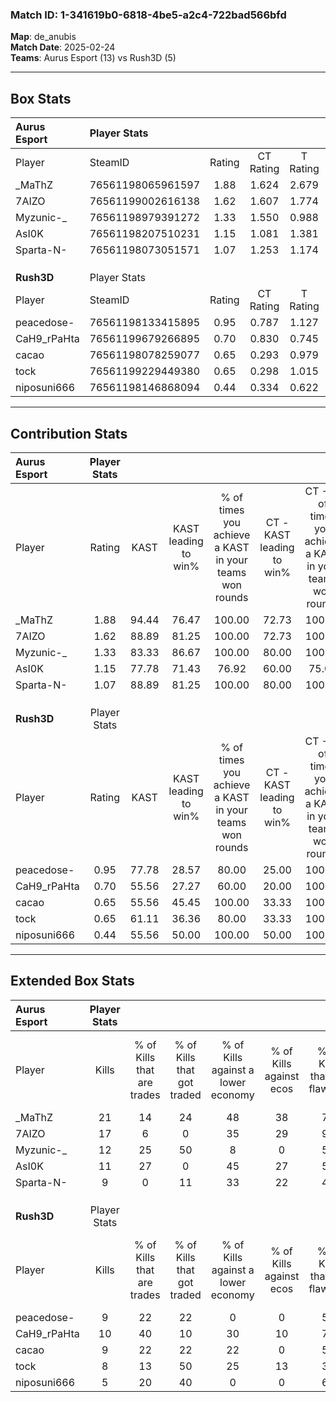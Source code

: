 ### Match ID: 1-341619b0-6818-4be5-a2c4-722bad566bfd  
**Map**: de_anubis  
**Match Date**: 2025-02-24  
**Teams**: Aurus Esport (13) vs Rush3D (5)  

---  

## Box Stats  

| **Aurus Esport** | Player Stats      |        |           |          |       |       |       |         |        |      |     |
| :- | :- | :-: | :-: | :-: | :-: | :-: | :-: | :-: | :-: | :-: | :-: |
| Player           | SteamID           | Rating | CT Rating | T Rating | KAST  |  ADR  | Kills | Assists | Deaths | K/D  | HS% |
| _MaThZ           | 76561198065961597 |  1.88  |   1.624   |  2.679   | 94.44 | 105.2 |  21   |    4    |   8    | 2.63 | 52  |
| 7AIZO            | 76561199002616138 |  1.62  |   1.607   |  1.774   | 88.89 | 88.8  |  17   |    3    |   7    | 2.43 | 47  |
| Myzunic-_        | 76561198979391272 |  1.33  |   1.550   |  0.988   | 83.33 | 85.1  |  12   |    9    |   8    | 1.50 | 33  |
| AsI0K            | 76561198207510231 |  1.15  |   1.081   |  1.381   | 77.78 | 65.5  |  11   |    3    |   8    | 1.38 | 63  |
| Sparta-N-        | 76561198073051571 |  1.07  |   1.253   |  1.174   | 88.89 | 57.8  |   9   |    7    |   10   | 0.90 | 33  |
|                  |                   |        |           |          |       |       |       |         |        |      |     |
|                  |                   |        |           |          |       |       |       |         |        |      |     |
|                  |                   |        |           |          |       |       |       |         |        |      |     |
| **Rush3D**       | Player Stats      |        |           |          |       |       |       |         |        |      |     |
| Player           | SteamID           | Rating | CT Rating | T Rating | KAST  |  ADR  | Kills | Assists | Deaths | K/D  | HS% |
| peacedose-       | 76561198133415895 |  0.95  |   0.787   |  1.127   | 77.78 | 72.1  |   9   |    3    |   12   | 0.75 | 77  |
| CaH9_rPaHta      | 76561199679266895 |  0.70  |   0.830   |  0.745   | 55.56 | 42.7  |  10   |    5    |   14   | 0.71 | 10  |
| cacao            | 76561198078259077 |  0.65  |   0.293   |  0.979   | 55.56 | 48.9  |   9   |    1    |   14   | 0.64 | 44  |
| tock             | 76561199229449380 |  0.65  |   0.298   |  1.015   | 61.11 | 67.0  |   8   |    4    |   16   | 0.50 | 37  |
| niposuni666      | 76561198146868094 |  0.44  |   0.334   |  0.622   | 55.56 | 37.7  |   5   |    4    |   14   | 0.36 | 80  |
---  

## Contribution Stats  

| **Aurus Esport** | Player Stats |       |                      |                                                        |                           |                                                             |                          |                                                            |
| :- | :-: | :-: | :-: | :-: | :-: | :-: | :-: | :-: |
| Player           |    Rating    | KAST  | KAST leading to win% | % of times you achieve a KAST in your teams won rounds | CT - KAST leading to win% | CT - % of times you achieve a KAST in your teams won rounds | T - KAST leading to win% | T - % of times you achieve a KAST in your teams won rounds |
| _MaThZ           |     1.88     | 94.44 |        76.47         |                         100.00                         |           72.73           |                           100.00                            |          83.33           |                           100.00                           |
| 7AIZO            |     1.62     | 88.89 |        81.25         |                         100.00                         |           72.73           |                           100.00                            |          100.00          |                           100.00                           |
| Myzunic-_        |     1.33     | 83.33 |        86.67         |                         100.00                         |           80.00           |                           100.00                            |          100.00          |                           100.00                           |
| AsI0K            |     1.15     | 77.78 |        71.43         |                         76.92                          |           60.00           |                            75.00                            |          100.00          |                           80.00                            |
| Sparta-N-        |     1.07     | 88.89 |        81.25         |                         100.00                         |           80.00           |                           100.00                            |          83.33           |                           100.00                           |
|                  |              |       |                      |                                                        |                           |                                                             |                          |                                                            |
|                  |              |       |                      |                                                        |                           |                                                             |                          |                                                            |
|                  |              |       |                      |                                                        |                           |                                                             |                          |                                                            |
| **Rush3D**       | Player Stats |       |                      |                                                        |                           |                                                             |                          |                                                            |
| Player           |    Rating    | KAST  | KAST leading to win% | % of times you achieve a KAST in your teams won rounds | CT - KAST leading to win% | CT - % of times you achieve a KAST in your teams won rounds | T - KAST leading to win% | T - % of times you achieve a KAST in your teams won rounds |
| peacedose-       |     0.95     | 77.78 |        28.57         |                         80.00                          |           25.00           |                           100.00                            |          30.00           |                           75.00                            |
| CaH9_rPaHta      |     0.70     | 55.56 |        27.27         |                         60.00                          |           20.00           |                           100.00                            |          33.33           |                           50.00                            |
| cacao            |     0.65     | 55.56 |        45.45         |                         100.00                         |           33.33           |                           100.00                            |          50.00           |                           100.00                           |
| tock             |     0.65     | 61.11 |        36.36         |                         80.00                          |           33.33           |                           100.00                            |          37.50           |                           75.00                            |
| niposuni666      |     0.44     | 55.56 |        50.00         |                         100.00                         |           50.00           |                           100.00                            |          50.00           |                           100.00                           |
---  

## Extended Box Stats  

| **Aurus Esport** | Player Stats |                            |                            |                                    |                         |                              |                                 |        |                             |                                     |                          |                               |                            |
| :- | :-: | :-: | :-: | :-: | :-: | :-: | :-: | :-: | :-: | :-: | :-: | :-: | :-: |
| Player           |    Kills     | % of Kills that are trades | % of Kills that got traded | % of Kills against a lower economy | % of Kills against ecos | % of Kills that are flawless | % of Kills that are close duels | Deaths | % of Deaths that get traded | % of Deaths against a lower economy | % of Deaths against ecos | % of Deaths that are flawless | % of Deaths that are close |
| _MaThZ           |      21      |             14             |             24             |                 48                 |           38            |              71              |                5                |   8    |             38              |                 13                  |            13            |              50               |             0              |
| 7AIZO            |      17      |             6              |             0              |                 35                 |           29            |              94              |                0                |   7    |             14              |                 29                  |            14            |              71               |             0              |
| Myzunic-_        |      12      |             25             |             50             |                 8                  |            0            |              58              |                0                |   8    |             13              |                 25                  |            0             |              75               |             13             |
| AsI0K            |      11      |             27             |             0              |                 45                 |           27            |              55              |                0                |   8    |             13              |                 25                  |            13            |              38               |             0              |
| Sparta-N-        |      9       |             0              |             11             |                 33                 |           22            |              44              |                0                |   10   |             50              |                 10                  |            10            |              50               |             30             |
|                  |              |                            |                            |                                    |                         |                              |                                 |        |                             |                                     |                          |                               |                            |
|                  |              |                            |                            |                                    |                         |                              |                                 |        |                             |                                     |                          |                               |                            |
|                  |              |                            |                            |                                    |                         |                              |                                 |        |                             |                                     |                          |                               |                            |
| **Rush3D**       | Player Stats |                            |                            |                                    |                         |                              |                                 |        |                             |                                     |                          |                               |                            |
| Player           |    Kills     | % of Kills that are trades | % of Kills that got traded | % of Kills against a lower economy | % of Kills against ecos | % of Kills that are flawless | % of Kills that are close duels | Deaths | % of Deaths that get traded | % of Deaths against a lower economy | % of Deaths against ecos | % of Deaths that are flawless | % of Deaths that are close |
| peacedose-       |      9       |             22             |             22             |                 0                  |            0            |              56              |               11                |   12   |             17              |                 17                  |            0             |              75               |             0              |
| CaH9_rPaHta      |      10      |             40             |             10             |                 30                 |           10            |              70              |                0                |   14   |              7              |                  7                  |            0             |              71               |             0              |
| cacao            |      9       |             22             |             22             |                 22                 |            0            |              56              |               11                |   14   |             14              |                  7                  |            0             |              86               |             0              |
| tock             |      8       |             13             |             50             |                 25                 |           13            |              38              |               13                |   16   |             25              |                 19                  |            6             |              38               |             6              |
| niposuni666      |      5       |             20             |             40             |                 0                  |            0            |              60              |               20                |   14   |             21              |                 14                  |            0             |              79               |             0              |
